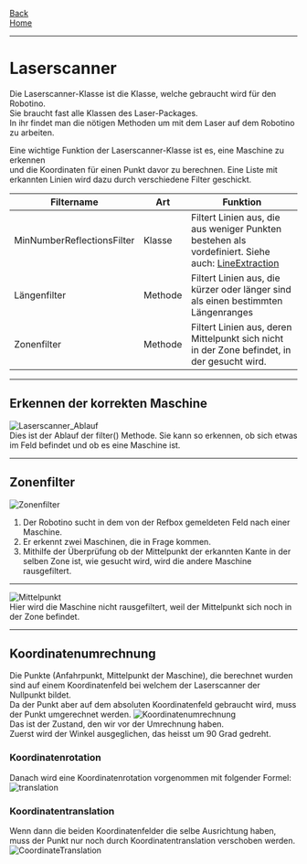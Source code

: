 [Back](wikisolidus)  
[Home](home)  
***

# Laserscanner

Die Laserscanner-Klasse ist die Klasse, welche gebraucht wird für den Robotino.  
Sie braucht fast alle Klassen des Laser-Packages.  
In ihr findet man die nötigen Methoden um mit dem Laser auf dem Robotino zu arbeiten. 
   
Eine wichtige Funktion der Laserscanner-Klasse ist es, eine Maschine zu erkennen  
und die Koordinaten für einen Punkt davor zu berechnen.
Eine Liste mit erkannten Linien wird dazu durch verschiedene Filter geschickt.  

| Filtername | Art | Funktion |  
| -------- | -------- | -------- |  
| MinNumberReflectionsFilter | Klasse | Filtert Linien aus, die aus weniger Punkten bestehen als vordefiniert. Siehe auch: [LineExtraction](LineExtraction) |  
| Längenfilter | Methode | Filtert Linien aus, die kürzer oder länger sind als einen bestimmten Längenranges |  
| Zonenfilter | Methode | Filtert Linien aus, deren Mittelpunkt sich nicht in der Zone befindet, in der gesucht wird. |  
*** 
## Erkennen der korrekten Maschine
![Laserscanner_Ablauf](https://gitlab.com/solidus/hefei/uploads/c7b268c71b898ae86618c55099c2163c/Laserscanner_Ablauf.JPG)  
Dies ist der Ablauf der filter() Methode. Sie kann so erkennen, ob sich etwas im Feld befindet und ob es eine Maschine ist.
***
## Zonenfilter
![Zonenfilter](https://gitlab.com/solidus/hefei/uploads/c5c3ed08a385eeb83627dfad3541a558/Zonenfilter.JPG)  
1. Der Robotino sucht in dem von der Refbox gemeldeten Feld nach einer Maschine.
2. Er erkennt zwei Maschinen, die in Frage kommen.
3. Mithilfe der Überprüfung ob der Mittelpunkt der erkannten Kante in der selben Zone ist, wie gesucht wird, wird die andere Maschine rausgefiltert.

***

![Mittelpunkt](https://gitlab.com/solidus/hefei/uploads/e4533bfbe15334df738d41d9c2ab5bed/Mittelpunkt.JPG)  
Hier wird die Maschine nicht rausgefiltert, weil der Mittelpunkt sich noch in der Zone befindet.
***
## Koordinatenumrechnung
Die Punkte (Anfahrpunkt, Mittelpunkt der Maschine), die berechnet wurden sind auf einem Koordinatenfeld bei welchem der Laserscanner der Nullpunkt bildet.  
Da der Punkt aber auf dem absoluten Koordinatenfeld gebraucht wird, muss der Punkt umgerechnet werden.
![Koordinatenumrechnung](https://gitlab.com/solidus/hefei/uploads/5a3c5468e2204352509efb44447cc7f3/Koordinatenumrechnung.JPG)  
Das ist der Zustand, den wir vor der Umrechnung haben.  
Zuerst wird der Winkel ausgeglichen, das heisst um 90 Grad gedreht.  
### Koordinatenrotation
Danach wird eine Koordinatenrotation vorgenommen mit folgender Formel:
![translation](https://gitlab.com/solidus/hefei/uploads/11610a35d510e83181e5cf3b74676d55/translation.JPG)  
### Koordinatentranslation
Wenn dann die beiden Koordinatenfelder die selbe Ausrichtung haben, muss der Punkt nur noch durch Koordinatentranslation verschoben werden.
![CoordinateTranslation](https://gitlab.com/solidus/hefei/uploads/1f7570ee45f0e1b8e86e3f993f3fe34d/CoordinateTranslation.png)
